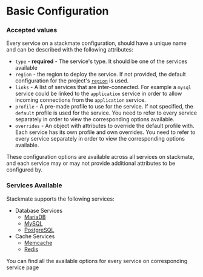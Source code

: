 # Basic Configuration

### Accepted values

Every service on a stackmate configuration, should have a unique name and can be described with the following attributes:

* `type` - **required** - The service's type. It should be one of the services available
* `region` - the region to deploy the service. If not provided, the default configuration for the project's [`region`](../configuration/region.md) is used.
* `links` - A list of services that are inter-connected. For example a `mysql` service could be linked to the `application` service in order to allow incoming connections from the `application` service.
* `profile` - A pre-made profile to use for the service. If not specified, the `default` profile is used for the service. You need to refer to every service separately in order to view the corresponding options available.
* `overrides` - An object with attributes to override the default profile with. Each service has its own profile and own overrides. You need to refer to every service separately in order to view the corresponding options available.

These configuration options are available across all services on stackmate, and each service may or may not provide additional attributes to be configured by.

### Services Available

Stackmate supports the following services:

* Database Services
  * [MariaDB](mariadb.md)
  * [MySQL](mysql.md)&#x20;
  * [PostgreSQL](postgresql.md)
* Cache Services
  * [Memcache](memcache.md)
  * [Redis](redis.md)

You can find all the available options for every service on corresponding service page
